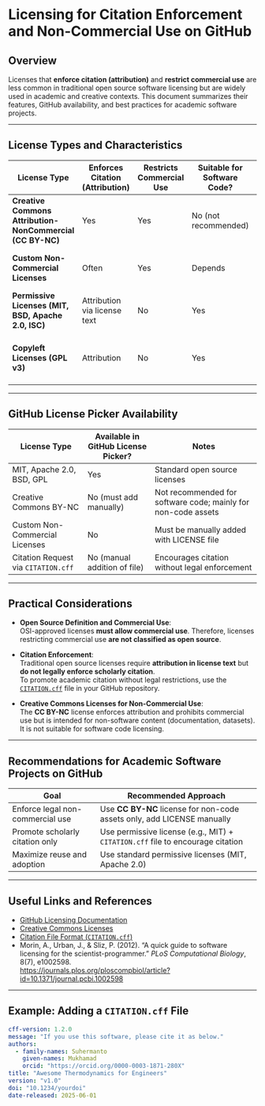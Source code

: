 # Licensing for Citation Enforcement and Non-Commercial Use on GitHub

## Overview

Licenses that **enforce citation (attribution)** and **restrict commercial use** are less common in traditional open source software licensing but are widely used in academic and creative contexts. This document summarizes their features, GitHub availability, and best practices for academic software projects.

---

## License Types and Characteristics

| License Type                     | Enforces Citation (Attribution) | Restricts Commercial Use | Suitable for Software Code? | OSI Approved? | Typical Use Case                          |
|---------------------------------|---------------------------------|-------------------------|-----------------------------|---------------|-------------------------------------------|
| **Creative Commons Attribution-NonCommercial (CC BY-NC)** | Yes                             | Yes                     | No (not recommended)         | No            | Documentation, datasets, academic works   |
| **Custom Non-Commercial Licenses**                       | Often                          | Yes                     | Depends                     | No            | Research software with special restrictions|
| **Permissive Licenses (MIT, BSD, Apache 2.0, ISC)**      | Attribution via license text    | No                      | Yes                         | Yes           | Broad software use with commercial rights |
| **Copyleft Licenses (GPL v3)**                           | Attribution                    | No                      | Yes                         | Yes           | Ensuring software freedom and source openness|

---

## GitHub License Picker Availability

| License Type                     | Available in GitHub License Picker? | Notes                                                        |
|---------------------------------|------------------------------------|--------------------------------------------------------------|
| MIT, Apache 2.0, BSD, GPL       | Yes                                | Standard open source licenses                                 |
| Creative Commons BY-NC           | No (must add manually)              | Not recommended for software code; mainly for non-code assets|
| Custom Non-Commercial Licenses  | No                                 | Must be manually added with LICENSE file                      |
| Citation Request via `CITATION.cff` | No (manual addition of file)      | Encourages citation without legal enforcement                 |

---

## Practical Considerations

- **Open Source Definition and Commercial Use**:  
  OSI-approved licenses **must allow commercial use**. Therefore, licenses restricting commercial use **are not classified as open source**.

- **Citation Enforcement**:  
  Traditional open source licenses require **attribution in license text** but **do not legally enforce scholarly citation**.  
  To promote academic citation without legal restrictions, use the [`CITATION.cff`](https://citation-file-format.github.io/) file in your GitHub repository.

- **Creative Commons Licenses for Non-Commercial Use**:  
  The **CC BY-NC** license enforces attribution and prohibits commercial use but is intended for non-software content (documentation, datasets). It is not suitable for software code licensing.

---

## Recommendations for Academic Software Projects on GitHub

| Goal                               | Recommended Approach                                    |
|-----------------------------------|--------------------------------------------------------|
| Enforce legal non-commercial use  | Use **CC BY-NC** license for non-code assets only, add LICENSE manually |
| Promote scholarly citation only   | Use permissive license (e.g., MIT) + `CITATION.cff` file to encourage citation |
| Maximize reuse and adoption       | Use standard permissive licenses (MIT, Apache 2.0)     |

---

## Useful Links and References

- [GitHub Licensing Documentation](https://docs.github.com/en/repositories/managing-your-repositorys-settings-and-features/customizing-your-repository/licensing-a-repository)  
- [Creative Commons Licenses](https://creativecommons.org/licenses/)  
- [Citation File Format (`CITATION.cff`)](https://citation-file-format.github.io/)  
- Morin, A., Urban, J., & Sliz, P. (2012). “A quick guide to software licensing for the scientist-programmer.” *PLoS Computational Biology*, 8(7), e1002598.  
  https://journals.plos.org/ploscompbiol/article?id=10.1371/journal.pcbi.1002598

---

## Example: Adding a `CITATION.cff` File

```yaml
cff-version: 1.2.0
message: "If you use this software, please cite it as below."
authors:
  - family-names: Suhermanto
    given-names: Mukhamad
    orcid: "https://orcid.org/0000-0003-1871-280X"
title: "Awesome Thermodynamics for Engineers"
version: "v1.0"
doi: "10.1234/yourdoi"
date-released: 2025-06-01
